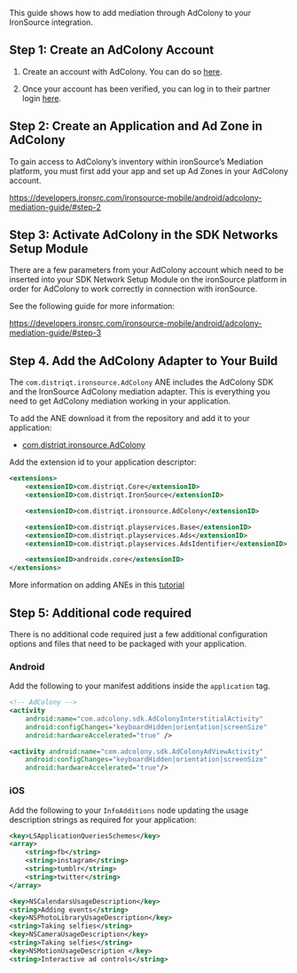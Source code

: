 
This guide shows how to add mediation through AdColony to your IronSource integration.


## Step 1: Create an AdColony Account 

1. Create an account with AdColony. You can do so [here](https://clients.adcolony.com/signup).

2. Once your account has been verified, you can log in to their partner login [here](https://clients.adcolony.com/login).


## Step 2: Create an Application and Ad Zone in AdColony

To gain access to AdColony’s inventory within ironSource’s Mediation platform, you must first add your app and set up Ad Zones in your AdColony account.

https://developers.ironsrc.com/ironsource-mobile/android/adcolony-mediation-guide/#step-2


## Step 3: Activate AdColony in the SDK Networks Setup Module

There are a few parameters from your AdColony account which need to be inserted into your SDK Network Setup Module on the ironSource platform in order for AdColony to work correctly in connection with ironSource. 

See the following guide for more information:

https://developers.ironsrc.com/ironsource-mobile/android/adcolony-mediation-guide/#step-3



## Step 4. Add the AdColony Adapter to Your Build

The `com.distriqt.ironsource.AdColony` ANE includes the AdColony SDK and the IronSource AdColony mediation adapter. This is everything you need to get AdColony mediation working in your application.

To add the ANE download it from the repository and add it to your application:

- [com.distriqt.ironsource.AdColony](https://github.com/distriqt/ANE-IronSource/raw/master/lib/adcolony/com.distriqt.ironsource.AdColony.ane)

Add the extension id to your application descriptor:

```xml
<extensions>
    <extensionID>com.distriqt.Core</extensionID>
    <extensionID>com.distriqt.IronSource</extensionID>

    <extensionID>com.distriqt.ironsource.AdColony</extensionID>

    <extensionID>com.distriqt.playservices.Base</extensionID>
    <extensionID>com.distriqt.playservices.Ads</extensionID>
    <extensionID>com.distriqt.playservices.AdsIdentifier</extensionID>

    <extensionID>androidx.core</extensionID>
</extensions>
```

More information on adding ANEs in this [tutorial](https://airnativeextensions.github.io/tutorials/getting-started)



## Step 5: Additional code required

There is no additional code required just a few additional configuration options and files that need to be packaged with your application.


### Android

Add the following to your manifest additions inside the `application` tag. 

```xml
<!-- AdColony -->
<activity
    android:name="com.adcolony.sdk.AdColonyInterstitialActivity"
    android:configChanges="keyboardHidden|orientation|screenSize"
    android:hardwareAccelerated="true" />

<activity android:name="com.adcolony.sdk.AdColonyAdViewActivity"
    android:configChanges="keyboardHidden|orientation|screenSize"
    android:hardwareAccelerated="true"/>
```



### iOS


Add the following to your `InfoAdditions` node updating the usage description strings as required for your application:

```xml
<key>LSApplicationQueriesSchemes</key>
<array>
    <string>fb</string>
    <string>instagram</string>
    <string>tumblr</string>
    <string>twitter</string>
</array>

<key>NSCalendarsUsageDescription</key>
<string>Adding events</string>
<key>NSPhotoLibraryUsageDescription</key>
<string>Taking selfies</string>
<key>NSCameraUsageDescription</key>
<string>Taking selfies</string>
<key>NSMotionUsageDescription </key>
<string>Interactive ad controls</string>
```


